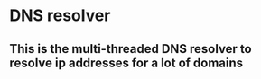 # DNS resolver

## This is the multi-threaded DNS resolver to resolve ip addresses for a lot of domains
